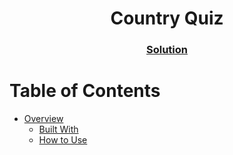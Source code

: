 <h1 align="center">Country Quiz</h1>

<div align="center">
  <h3>
    <a href="https://github.com/Kguinesh/countryquiz">
      Solution
    </a>
  </h3>
</div>

# Table of Contents
- [Overview](#overview)
  - [Built With](#built-with)
  - [How to Use](#how-to-use)